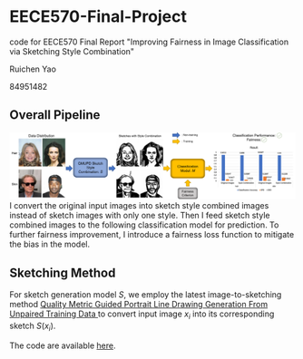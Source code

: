 # EECE570-Final-Project
code for EECE570 Final Report "Improving Fairness in Image Classification via Sketching Style Combination"

Ruichen Yao

84951482


## Overall Pipeline
![avatar](./img/method.png)
I convert the original input images into sketch style combined images instead of sketch images with only one style. Then I feed sketch style combined images to the following classification model for prediction. To further fairness improvement, I introduce a fairness loss function to mitigate the bias in the model.

## Sketching Method

For sketch generation model $S$, we employ the latest image-to-sketching method [Quality Metric Guided Portrait Line Drawing Generation From Unpaired Training Data
](https://ieeexplore.ieee.org/document/9699090) to convert input image $x_i$ into its corresponding sketch $S(x_i)$.

The code are available [here](https://github.com/yiranran/QMUPD).
